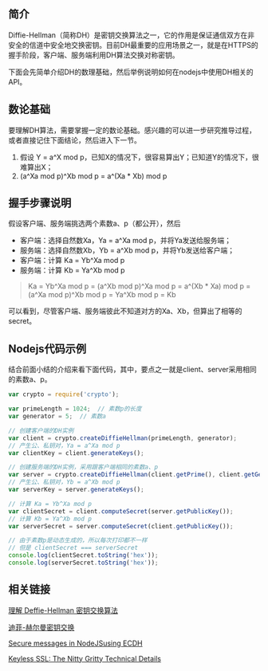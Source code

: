 ## 简介

Diffie-Hellman（简称DH）是密钥交换算法之一，它的作用是保证通信双方在非安全的信道中安全地交换密钥。目前DH最重要的应用场景之一，就是在HTTPS的握手阶段，客户端、服务端利用DH算法交换对称密钥。

下面会先简单介绍DH的数理基础，然后举例说明如何在nodejs中使用DH相关的API。

## 数论基础

要理解DH算法，需要掌握一定的数论基础。感兴趣的可以进一步研究推导过程，或者直接记住下面结论，然后进入下一节。

1. 假设 Y = a^X mod p，已知X的情况下，很容易算出Y；已知道Y的情况下，很难算出X；
2. (a^Xa mod p)^Xb mod p = a^(Xa * Xb) mod p

## 握手步骤说明

假设客户端、服务端挑选两个素数a、p（都公开），然后

* 客户端：选择自然数Xa，Ya = a^Xa mod p，并将Ya发送给服务端；
* 服务端：选择自然数Xb，Yb = a^Xb mod p，并将Yb发送给客户端；
* 客户端：计算 Ka = Yb^Xa mod p
* 服务端：计算 Kb = Ya^Xb mod p

>Ka = Yb^Xa mod p 
    = (a^Xb mod p)^Xa mod p 
    = a^(Xb * Xa) mod p
    = (a^Xa mod p)^Xb mod p
    = Ya^Xb mod p
    = Kb

可以看到，尽管客户端、服务端彼此不知道对方的Xa、Xb，但算出了相等的secret。

## Nodejs代码示例

结合前面小结的介绍来看下面代码，其中，要点之一就是client、server采用相同的素数a、p。

```javascript
var crypto = require('crypto');

var primeLength = 1024;  // 素数p的长度
var generator = 5;  // 素数a

// 创建客户端的DH实例
var client = crypto.createDiffieHellman(primeLength, generator);
// 产生公、私钥对，Ya = a^Xa mod p
var clientKey = client.generateKeys();

// 创建服务端的DH实例，采用跟客户端相同的素数a、p
var server = crypto.createDiffieHellman(client.getPrime(), client.getGenerator());
// 产生公、私钥对，Yb = a^Xb mod p
var serverKey = server.generateKeys();

// 计算 Ka = Yb^Xa mod p
var clientSecret = client.computeSecret(server.getPublicKey());
// 计算 Kb = Ya^Xb mod p
var serverSecret = server.computeSecret(client.getPublicKey());

// 由于素数p是动态生成的，所以每次打印都不一样
// 但是 clientSecret === serverSecret
console.log(clientSecret.toString('hex'));
console.log(serverSecret.toString('hex'));
```

## 相关链接

[理解 Deffie-Hellman 密钥交换算法](http://wsfdl.com/algorithm/2016/02/04/%E7%90%86%E8%A7%A3Diffie-Hellman%E5%AF%86%E9%92%A5%E4%BA%A4%E6%8D%A2%E7%AE%97%E6%B3%95.html)

[迪菲-赫尔曼密钥交换](https://zh.wikipedia.org/zh-cn/%E8%BF%AA%E8%8F%B2-%E8%B5%AB%E7%88%BE%E6%9B%BC%E5%AF%86%E9%91%B0%E4%BA%A4%E6%8F%9B)

[Secure messages in NodeJSusing ECDH](https://cafedev.org/article/2016/11/secure-messages-in-nodejs-using-ecdh/)

[Keyless SSL: The Nitty Gritty Technical Details](https://blog.cloudflare.com/keyless-ssl-the-nitty-gritty-technical-details/)
